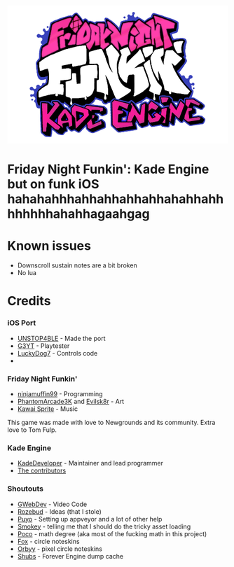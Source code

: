 
![Kade Engine logo](assets/preload/images/KadeEngineLogo.png)
# Friday Night Funkin': Kade Engine but on funk iOS hahahahhhahhahhahhahhahahhahhhhhhhhahahhagaahgag

# Known issues
 - Downscroll sustain notes are a bit broken
 - No lua

# Credits
### iOS Port
- [UNSTOP4BLE](https://www.youtube.com/channel/UCR4wDMrnfOPhW-zZQtNU4iA) - Made the port
- [G3YT](https://www.youtube.com/channel/UCo6nbxU6x_YXaHVj78e7_vg) - Playtester
- [LuckyDog7](https://www.youtube.com/channel/UCeHXKGpDKo2eqYKVkqCUdaA) - Controls code
- 
### Friday Night Funkin'
 - [ninjamuffin99](https://twitter.com/ninja_muffin99) - Programming
 - [PhantomArcade3K](https://twitter.com/phantomarcade3k) and [Evilsk8r](https://twitter.com/evilsk8r) - Art
 - [Kawai Sprite](https://twitter.com/kawaisprite) - Music

This game was made with love to Newgrounds and its community. Extra love to Tom Fulp.

### Kade Engine
- [KadeDeveloper](https://twitter.com/KadeDeveloper) - Maintainer and lead programmer
- [The contributors](https://github.com/KadeDev/Kade-Engine/graphs/contributors)

### Shoutouts
- [GWebDev](https://github.com/GrowtopiaFli) - Video Code
- [Rozebud](https://github.com/ThatRozebudDude) - Ideas (that I stole)
- [Puyo](https://github.com/puyoxyz) - Setting up appveyor and a lot of other help
- [Smokey](https://github.com/Smokey555) - telling me that I should do the tricky asset loading
- [Poco](https://github.com/poco0317) - math degree (aka most of the fucking math in this project)
- [Fox](https://twitter.com/FoxeruKun) - circle noteskins
- [Orbyy](https://twitter.com/orbyynew) - pixel circle noteskins
- [Shubs](https://github.com/Yoshubs) - Forever Engine dump cache
